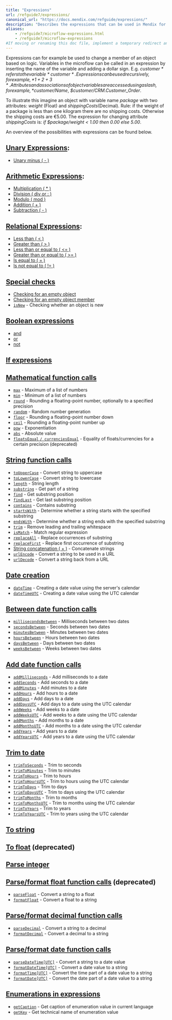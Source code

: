 ```yaml
---
title: "Expressions"
url: /refguide7/expressions/
canonical_url: "https://docs.mendix.com/refguide/expressions/"
description: "Describes the expressions that can be used in Mendix for a variety of purposes (for example, to change a member of an object based on logic)."
aliases:
    - /refguide7/microflow-expressions.html
    - /refguide7/microflow-expressions
#If moving or renaming this doc file, implement a temporary redirect and let the respective team know they should update the URL in the product. See Mapping to Products for more details.
---
```


Expressions can for example be used to change a member of an object based on logic. Variables in the microflow can be called in an expression by inserting the name of the variable and adding a dollar sign. E.g. *$customer* refers to the variable *customer*. Expressions can be used recursively, for example, *1 + 2 + 3*. Attributes and associations of object variables are accessed using a slash, for example, *$customer/Name*, *$customer/CRM.Customer_Order*.

To illustrate this imagine an object with variable name *package* with two attributes: *weight* (Float) and *shippingCosts*(Decimal). Rule: if the weight of a package is less than one kilogram there are no shipping costs. Otherwise the shipping costs are €5.00. The expression for changing attribute *shippingCosts* is: *if $package/weight < 1.00 then 0.00 else 5.00*.

An overview of the possibilities with expressions can be found below.

## [Unary Expressions](/refguide7/unary-expressions/):

* [Unary minus ( - )](/refguide7/unary-expressions/)

## [Arithmetic Expressions](/refguide7/arithmetic-expressions/):

* [Multiplication ( * )](/refguide7/arithmetic-expressions/)
* [Division ( div or : )](/refguide7/arithmetic-expressions/)
* [Modulo ( mod )](/refguide7/arithmetic-expressions/)
* [Addition ( + )](/refguide7/arithmetic-expressions/)
* [Subtraction ( - )](/refguide7/arithmetic-expressions/)

## [Relational Expressions](/refguide7/relational-expressions/):

* [Less than ( < )](/refguide7/relational-expressions/)
* [Greater than ( > )](/refguide7/relational-expressions/)
* [Less than or equal to ( <= )](/refguide7/relational-expressions/)
* [Greater than or equal to ( >= )](/refguide7/relational-expressions/)
* [Is equal to ( = )](/refguide7/relational-expressions/)
* [Is not equal to ( != )](/refguide7/relational-expressions/)

## [Special checks](/refguide7/special-checks/)

* [Checking for an empty object](/refguide7/special-checks/)
* [Checking for an empty object member](/refguide7/special-checks/)
* [`isNew`](/refguide7/special-checks/) - Checking whether an object is new

## [Boolean expressions](/refguide7/boolean-expressions/)

* [and](/refguide7/boolean-expressions/)
* [or](/refguide7/boolean-expressions/)
* [not](/refguide7/boolean-expressions/)

## [If expressions](/refguide7/if-expressions/)

## [Mathematical function calls](/refguide7/mathematical-function-calls/)

* [`max`](/refguide7/mathematical-function-calls/) - Maximum of a list of numbers
* [`min`](/refguide7/mathematical-function-calls/) - Minimum of a list of numbers
* [`round`](/refguide7/mathematical-function-calls/) - Rounding a floating-point number, optionally to a specified precision
* [`random`](/refguide7/mathematical-function-calls/) - Random number generation
* [`floor`](/refguide7/mathematical-function-calls/) - Rounding a floating-point number down
* [`ceil`](/refguide7/mathematical-function-calls/) - Rounding a floating-point number up
* [`pow`](/refguide7/mathematical-function-calls/) - Exponentiation
* [`abs`](/refguide7/mathematical-function-calls/) - Absolute value
* [`floatsEqual` `/ currenciesEqual`](/refguide7/mathematical-function-calls/) - Equality of floats/currencies for a certain precision (deprecated)

## [String function calls](/refguide7/string-function-calls/)

* [`toUpperCase`](/refguide7/string-function-calls/) - Convert string to uppercase
* [`toLowerCase`](/refguide7/string-function-calls/) - Convert string to lowercase
* [`length`](/refguide7/string-function-calls/) - String length
* [`substring`](/refguide7/string-function-calls/) - Get part of a string
* [`find`](/refguide7/string-function-calls/) - Get substring position
* [`findLast`](/refguide7/string-function-calls/) - Get last substring position
* [`contains`](/refguide7/string-function-calls/) - Contains substring
* [`startsWith`](/refguide7/string-function-calls/)  - Determine whether a string starts with the specified substring
* [`endsWith`](/refguide7/string-function-calls/)  - Determine whether a string ends with the specified substring
* [`trim`](/refguide7/string-function-calls/) - Remove leading and trailing whitespace
* [`isMatch`](/refguide7/string-function-calls/) - Match regular expression
* [`replaceAll`](/refguide7/string-function-calls/) - Replace occurrences of substring
* [`replaceFirst`](/refguide7/string-function-calls/) - Replace first occurrence of substring
* [String concatenation ( + )](/refguide7/string-function-calls/) - Concatenate strings
* [`urlEncode`](/refguide7/string-function-calls/) - Convert a string to be used in a URL
* [`urlDecode`](/refguide7/string-function-calls/) - Convert a string back from a URL

## [Date creation](/refguide7/date-creation/)

* [`dateTime`](/refguide7/date-creation/) - Creating a date value using the server's calendar
* [`dateTimeUTC`](/refguide7/date-creation/) - Creating a date value using the UTC calendar

## [Between date function calls](/refguide7/between-date-function-calls/)

* [`millisecondsBetween`](/refguide7/between-date-function-calls/) - Milliseconds between two dates
* [`secondsBetween`](/refguide7/between-date-function-calls/) - Seconds between two dates
* [`minutesBetween`](/refguide7/between-date-function-calls/) - Minutes between two dates
* [`hoursBetween`](/refguide7/between-date-function-calls/) - Hours between two dates
* [`daysBetween`](/refguide7/between-date-function-calls/) - Days between two dates
* [`weeksBetween`](/refguide7/between-date-function-calls/) - Weeks between two dates

## [Add date function calls](/refguide7/add-date-function-calls/)

* [`addMilliseconds`](/refguide7/add-date-function-calls/) - Add milliseconds to a date
* [`addSeconds`](/refguide7/add-date-function-calls/) - Add seconds to a date
* [`addMinutes`](/refguide7/add-date-function-calls/) - Add minutes to a date
* [`addHours`](/refguide7/add-date-function-calls/) - Add hours to a date
* [`addDays`](/refguide7/add-date-function-calls/) - Add days to a date
* [`addDaysUTC`](/refguide7/add-date-function-calls/) - Add days to a date using the UTC calendar
* [`addWeeks`](/refguide7/add-date-function-calls/) - Add weeks to a date
* [`addWeeksUTC`](/refguide7/add-date-function-calls/) - Add weeks to a date using the UTC calendar
* [`addMonths`](/refguide7/add-date-function-calls/) - Add months to a date
* [`addMonthsUTC`](/refguide7/add-date-function-calls/) - Add months to a date using the UTC calendar
* [`addYears`](/refguide7/add-date-function-calls/) - Add years to a date
* [`addYearsUTC`](/refguide7/add-date-function-calls/) - Add years to a date using the UTC calendar

## [Trim to date](/refguide7/trim-to-date/)

* [`trimToSeconds`](/refguide7/trim-to-date/) - Trim to seconds
* [`trimToMinutes`](/refguide7/trim-to-date/) - Trim to minutes
* [`trimToHours`](/refguide7/trim-to-date/) - Trim to hours
* [`trimToHoursUTC`](/refguide7/trim-to-date/) - Trim to hours using the UTC calendar
* [`trimToDays`](/refguide7/trim-to-date/) - Trim to days
* [`trimToDaysUTC`](/refguide7/trim-to-date/) - Trim to days using the UTC calendar
* [`trimToMonths`](/refguide7/trim-to-date/) - Trim to months
* [`trimToMonthsUTC`](/refguide7/trim-to-date/) - Trim to months using the UTC calendar
* [`trimToYears`](/refguide7/trim-to-date/) - Trim to years
* [`trimToYearsUTC`](/refguide7/trim-to-date/) - Trim to years using the UTC calendar

## [To string](/refguide7/to-string/)

## [To float](/refguide7/to-float/) (deprecated)

## [Parse integer](/refguide7/parse-integer/)

## [Parse/format float function calls](/refguide7/parse-and-format-float-function-calls/) (deprecated)

* [`parseFloat`](/refguide7/parse-and-format-float-function-calls/) - Convert a string to a float
* [`formatFloat`](/refguide7/parse-and-format-float-function-calls/) - Convert a float to a string

## [Parse/format decimal function calls](/refguide7/parse-and-format-decimal-function-calls/)

* [`parseDecimal`](/refguide7/parse-and-format-decimal-function-calls/)  - Convert a string to a decimal
* [`formatDecimal`](/refguide7/parse-and-format-decimal-function-calls/)  - Convert a decimal to a string

## [Parse/format date function calls](/refguide7/parse-and-format-date-function-calls/)

* [`parseDateTime[UTC]`](/refguide7/parse-and-format-date-function-calls/) - Convert a string to a date value
* [`formatDateTime[UTC]`](/refguide7/parse-and-format-date-function-calls/) - Convert a date value to a string
* [`formatTime[UTC]`](/refguide7/parse-and-format-date-function-calls/) - Convert the time part of a date value to a string
* [`formatDate[UTC]`](/refguide7/parse-and-format-date-function-calls/) - Convert the date part of a date value to a string

## [Enumerations in expressions](/refguide7/enumerations-in-expressions/)

* [`getCaption`](/refguide7/enumerations-in-expressions/) - Get caption of enumeration value in current language
* [`getKey`](/refguide7/enumerations-in-expressions/) - Get technical name of enumeration value
